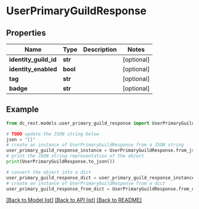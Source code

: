 # UserPrimaryGuildResponse


## Properties

Name | Type | Description | Notes
------------ | ------------- | ------------- | -------------
**identity_guild_id** | **str** |  | [optional] 
**identity_enabled** | **bool** |  | [optional] 
**tag** | **str** |  | [optional] 
**badge** | **str** |  | [optional] 

## Example

```python
from dc_rest.models.user_primary_guild_response import UserPrimaryGuildResponse

# TODO update the JSON string below
json = "{}"
# create an instance of UserPrimaryGuildResponse from a JSON string
user_primary_guild_response_instance = UserPrimaryGuildResponse.from_json(json)
# print the JSON string representation of the object
print(UserPrimaryGuildResponse.to_json())

# convert the object into a dict
user_primary_guild_response_dict = user_primary_guild_response_instance.to_dict()
# create an instance of UserPrimaryGuildResponse from a dict
user_primary_guild_response_from_dict = UserPrimaryGuildResponse.from_dict(user_primary_guild_response_dict)
```
[[Back to Model list]](../README.md#documentation-for-models) [[Back to API list]](../README.md#documentation-for-api-endpoints) [[Back to README]](../README.md)



